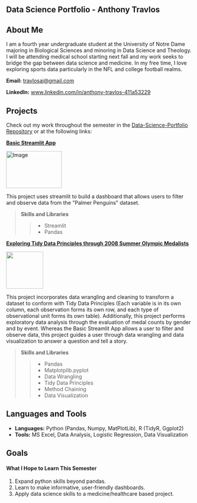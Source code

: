 ## Data Science Portfolio - Anthony Travlos

## About Me ##

I am a fourth year undergraduate student at the University of Notre Dame majoring in Biological Sciences and minoring in Data Science and Theology. I will be attending medical school starting next fall and my work seeks to bridge the gap between data science and medicine. In my free time, I love exploring sports data particularly in the NFL and college football realms.

**Email:** travlosaj@gmail.com

**LinkedIn:** www.linkedin.com/in/anthony-travlos-411a53229

## Projects ##

Check out my work throughout the semester in the [Data-Science-Portfolio Repository](https://github.com/atravlos/Travlos-Data-Science-Portfolio/tree/main?tab=readme-ov-file#data-science-portfolio) or at the following links:

[**Basic Streamlit App**](https://github.com/atravlos/Travlos-Data-Science-Portfolio/tree/main/basic-streamlit-app#welcome-to-my-basic-streamlit-app)

<img src="https://github.com/user-attachments/assets/c44f11f5-deda-4afd-9943-1b5fe753de6d" alt="Image" width="150" height=100>



This project uses streamlit to build a dashboard that allows users to filter and observe data from the "Palmer Penguins" dataset.

>**Skills and Libraries**
>>- Streamlit
>>- Pandas

[**Exploring Tidy Data Principles through 2008 Summer Olympic Medalists**](https://github.com/atravlos/Travlos-Data-Science-Portfolio/tree/main/TidyData-Project#exploring-the-2008-summer-olympics-medalists)

<img src="https://github.com/user-attachments/assets/5e0680fe-e410-4b42-87cb-4e849620f472" width="100" height="100">

This project incorporates data wrangling and cleaning to transform a dataset to conform with Tidy Data Principles (Each variable is in its own column, each observation forms its own row, and each type of observational unit forms its own table). Additionally, this project performs exploratory data analysis through the evaluation of medal counts by gender and by event. Whereas the Basic Streamlit App allows a user to filter and observe data, this project guides a user through data wrangling and data visualization to answer a question and tell a story.

>**Skills and Libraries**
>>- Pandas
>>- Matplotplib.pyplot
>>- Data Wrangling
>>- Tidy Data Principles
>>- Method Chaining
>>- Data Visualization


## Languages and Tools ##

- **Languages:** Python (Pandas, Numpy, MatPlotLib), R (TidyR, Ggplot2)
- **Tools:** MS Excel, Data Analysis, Logistic Regression, Data Visualization

## Goals ##

#### What I Hope to Learn This Semester

1. Expand python skills beyond pandas.
2. Learn to make informative, user-friendly dashboards.
3. Apply data science skills to a medicine/healthcare based project.

